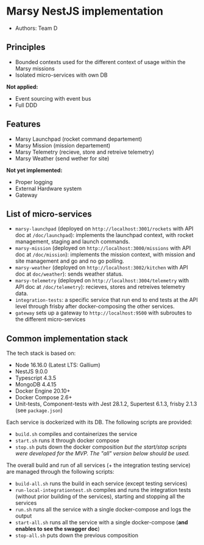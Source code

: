 # Marsy NestJS implementation

* Authors: Team D

## Principles

* Bounded contexts used for the different context of usage within the Marsy missions
* Isolated micro-services with own DB

**Not applied:**

* Event sourcing with event bus
* Full DDD

## Features

* Marsy Launchpad (rocket command departement)
* Marsy Mission (mission departement)
* Marsy Telemetry (recieve, store and retreive telemetry)
* Marsy Weather (send wether for site)

**Not yet implemented:**

* Proper logging
* External Hardware system
* Gateway

## List of micro-services

* `marsy-launchpad` (deployed on `http://localhost:3001/rockets` with API doc at `/doc/launchpad`): implements the launchpad context, with rocket management, staging and launch commands.
* `marsy-mission` (deployed on `http://localhost:3000/missions` with API doc at `/doc/mission`): implements the mission context, with mission and site management and go and no go polling.
* `marsy-weather` (deployed on `http://localhost:3002/kitchen` with API doc at `doc/weather`): sends weather status.
* `marsy-telemetry` (deployed on `http://localhost:3004/telemetry` with API doc at `/doc/telemetry`): recieves, stores and retreives telemetry data.
* `integration-tests`: a specific service that run end to end tests at the API level through frisby after docker-composing the other services.
* `gateway` sets up a gateway to `http://localhost:9500` with subroutes to the different micro-services

##  Common implementation stack

The tech stack is based on:
* Node 16.16.0 (Latest LTS: Gallium)
* NestJS 9.0.0
* Typescript 4.3.5
* MongoDB 4.4.15
* Docker Engine 20.10+
* Docker Compose 2.6+
* Unit-tests, Component-tests with Jest 28.1.2, Supertest 6.1.3, frisby 2.1.3 (see `package.json`)

Each service is dockerized with its DB. The following scripts are provided:
* `build.sh` compiles and containerizes the service
* `start.sh` runs it through docker compose
* `stop.sh` puts down the docker composition
  *but the start/stop scripts were developed for the MVP. The "all" version below should be used.*

The overall build and run of all services (+ the integration testing service) are managed through the following scripts:
* `build-all.sh` runs the build in each service (except testing services)
* `run-local-integrationtest.sh` compiles and runs the integration tests (without prior building of the services), starting and stopping all the services
* `run.sh` runs all the service with a single docker-compose and logs the output
* `start-all.sh` runs all the service with a single docker-compose (**and enables to see the swagger doc**)
* `stop-all.sh` puts down the previous composition

